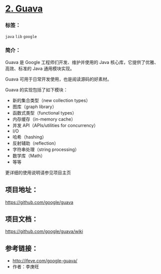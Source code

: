 # [2. Guava](https://github.com/google/guava)

### 标签：

`java` `lib` `google`

### 简介：

Guava 是 Google 工程师们开发、维护并使用的 Java 核心库，它提供了优雅、高效、标准的 Java 通用模块实现。

Guava 可用于日常开发使用，也是阅读源码的好素材。

Guava 的实现包括了如下模块：

- 新的集合类型（new collection types）
- 图库（graph library）
- 函数式类型（functional types）
- 内存缓存（in-memory cache）
- 并发 API（APIs/utilities for concurrency）
- I/O
- 哈希（hashing）
- 反射辅助（reflection）
- 字符串处理（string processing）
- 数学库（Math）
- 等等

更详细的使用说明请参见项目主页

## 项目地址：

https://github.com/google/guava

## 项目文档：

https://github.com/google/guava/wiki

## 参考链接：

- http://ifeve.com/google-guava/
- 作者：李庚旺

